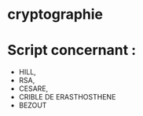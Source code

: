 # cryptographie
# Script concernant :
  - HILL, 
  - RSA, 
  - CESARE, 
  - CRIBLE DE ERASTHOSTHENE 
  - BEZOUT 
